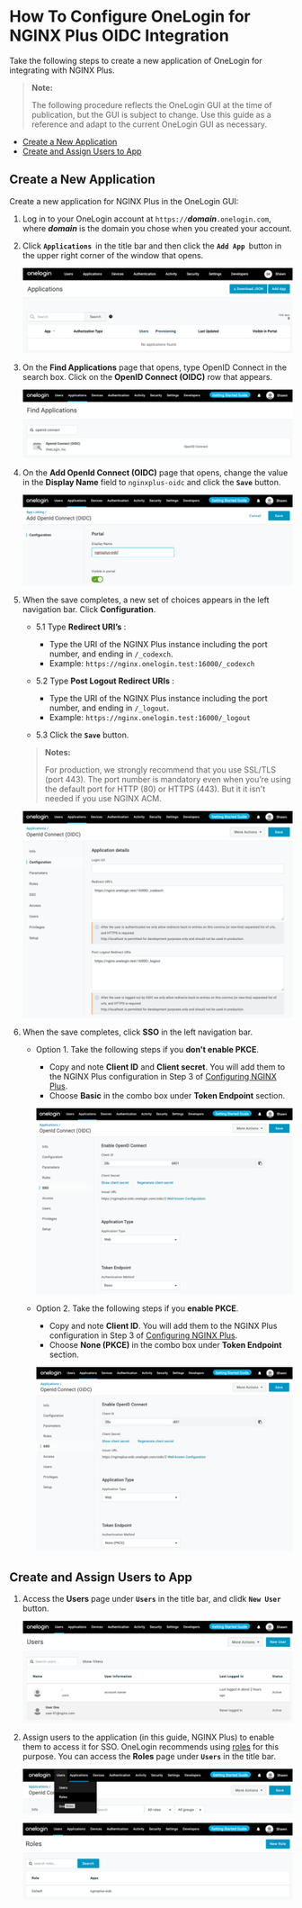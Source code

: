 # How To Configure OneLogin for NGINX Plus OIDC Integration

Take the following steps to create a new application of OneLogin for integrating with NGINX Plus.

> **Note:**
>
> The following procedure reflects the OneLogin GUI at the time of publication, but the GUI is subject to change. Use this guide as a reference and adapt to the current OneLogin GUI as necessary.

- [Create a New Application](#create-a-new-application)
- [Create and Assign Users to App](#create-and-assign-users-to-app)

## Create a New Application

Create a new application for NGINX Plus in the OneLogin GUI:

1. Log in to your OneLogin account at `https://`**_domain_**`.onelogin.com`, where **_domain_** is the domain you chose when you created your account.

2. Click **`Applications`** in the title bar and then click the **`Add App`** button in the upper right corner of the window that opens.

   ![](./img/onelogin-add-app.png)

3. On the **Find Applications** page that opens, type OpenID Connect in the search box. Click on the **OpenID Connect (OIDC)** row that appears.

   ![](./img/onelogin-find-app.png)

4. On the **Add OpenId Connect (OIDC)** page that opens, change the value in the **Display Name** field to `nginxplus-oidc` and click the **`Save`** button.

   ![](./img/onelogin-add-oidc.png)

5. When the save completes, a new set of choices appears in the left navigation bar. Click **Configuration**.

   - 5.1 Type **Redirect URI’s** :

     - Type the URI of the NGINX Plus instance including the port number, and ending in `/_codexch`.
     - Example: `https://nginx.onelogin.test:16000/_codexch`

   - 5.2 Type **Post Logout Redirect URIs** :

     - Type the URI of the NGINX Plus instance including the port number, and ending in `/_logout`.
     - Example: `https://nginx.onelogin.test:16000/_logout`

   - 5.3 Click the **`Save`** button.

   > **Notes:**
   >
   > For production, we strongly recommend that you use SSL/TLS (port 443).
   > The port number is mandatory even when you’re using the default port for HTTP (80) or HTTPS (443). But it it isn't needed if you use NGINX ACM.

   ![](./img/onelogin-redirect-uri.png)

6. When the save completes, click **SSO** in the left navigation bar.

   - Option 1. Take the following steps if you **don't enable PKCE**.

     - Copy and note **Client ID** and **Client secret**. You will add them to the NGINX Plus configuration in Step 3 of [Configuring NGINX Plus](https://github.com/nginx-openid-connect/nginx-oidc-onelogin/blob/main/docs/02-NGINX-Plus-Setup.md).
     - Choose **Basic** in the combo box under **Token Endpoint** section.

     ![](./img/onelogin-none-pkce.png)

   - Option 2. Take the following steps if you **enable PKCE**.

     - Copy and note **Client ID**. You will add them to the NGINX Plus configuration in Step 3 of [Configuring NGINX Plus](https://github.com/nginx-openid-connect/nginx-oidc-onelogin/blob/main/docs/02-NGINX-Plus-Setup.md).
     - Choose **None (PKCE)** in the combo box under **Token Endpoint** section.

     ![](./img/onelogin-pkce.png)

## Create and Assign Users to App

1. Access the **Users** page under **`Users`** in the title bar, and clidk **`New User`** button.

   ![](./img/onelogin-new-user.png)

2. Assign users to the application (in this guide, NGINX Plus) to enable them to access it for SSO. OneLogin recommends using [roles](https://onelogin.service-now.com/kb_view_customer.do?sysparm_article=KB0010606) for this purpose. You can access the **Roles** page under **`Users`** in the title bar.

   ![](./img/onelogin-role-menu.png)

   ![](./img/onelogin-role-to-app.png)
